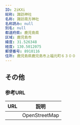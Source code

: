 ```yaml
---
ID: 2iKXi
総称: 諏訪神社
名称: 諏訪南方神社
名称読み: null
別名: null
都道府県: 鹿児島県
区域: 鹿児島市
緯度: 31.526348
経度: 130.5012075
郵便番号: 8910116
住所: 鹿児島県鹿児島市上福元町６３００
---
```


## その他

### 参考URL

| URL | 説明          |
| --- | ------------- |
|     | OpenStreetMap |
